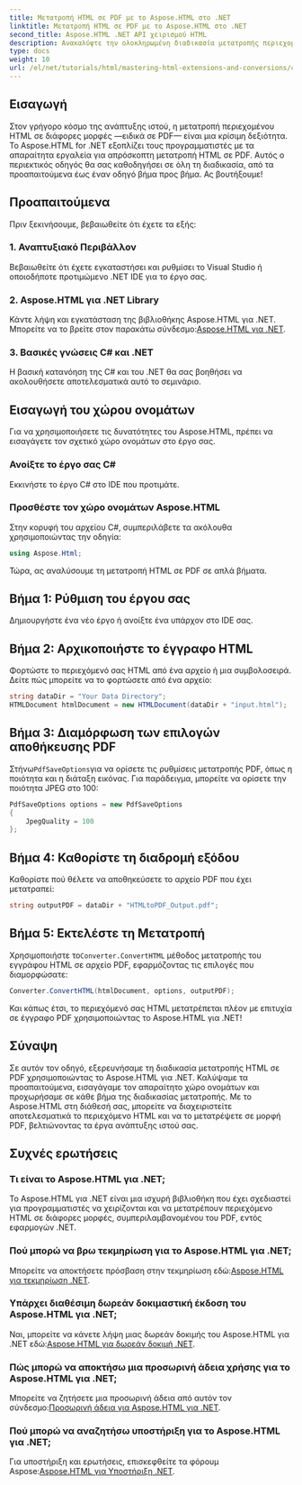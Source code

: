 ```yaml
---
title: Μετατροπή HTML σε PDF με το Aspose.HTML στο .NET
linktitle: Μετατροπή HTML σε PDF με το Aspose.HTML στο .NET
second_title: Aspose.HTML .NET API χειρισμού HTML
description: Ανακαλύψτε την ολοκληρωμένη διαδικασία μετατροπής περιεχομένου HTML σε PDF χρησιμοποιώντας την πανίσχυρη βιβλιοθήκη Aspose.HTML για .NET. Αυτός ο οδηγός παρέχει στους προγραμματιστές σαφή.
type: docs
weight: 10
url: /el/net/tutorials/html/mastering-html-extensions-and-conversions/converting-html-to-pdf/
---
```

## Εισαγωγή

Στον γρήγορο κόσμο της ανάπτυξης ιστού, η μετατροπή περιεχομένου HTML σε διάφορες μορφές —ειδικά σε PDF— είναι μια κρίσιμη δεξιότητα. Το Aspose.HTML for .NET εξοπλίζει τους προγραμματιστές με τα απαραίτητα εργαλεία για απρόσκοπτη μετατροπή HTML σε PDF. Αυτός ο περιεκτικός οδηγός θα σας καθοδηγήσει σε όλη τη διαδικασία, από τα προαπαιτούμενα έως έναν οδηγό βήμα προς βήμα. Ας βουτήξουμε!

## Προαπαιτούμενα

Πριν ξεκινήσουμε, βεβαιωθείτε ότι έχετε τα εξής:

### 1. Αναπτυξιακό Περιβάλλον
Βεβαιωθείτε ότι έχετε εγκαταστήσει και ρυθμίσει το Visual Studio ή οποιοδήποτε προτιμώμενο .NET IDE για το έργο σας.

### 2. Aspose.HTML για .NET Library
Κάντε λήψη και εγκατάσταση της βιβλιοθήκης Aspose.HTML για .NET. Μπορείτε να το βρείτε στον παρακάτω σύνδεσμο:[Aspose.HTML για .NET](https://releases.aspose.com/html/net/).

### 3. Βασικές γνώσεις C# και .NET
Η βασική κατανόηση της C# και του .NET θα σας βοηθήσει να ακολουθήσετε αποτελεσματικά αυτό το σεμινάριο.

## Εισαγωγή του χώρου ονομάτων

Για να χρησιμοποιήσετε τις δυνατότητες του Aspose.HTML, πρέπει να εισαγάγετε τον σχετικό χώρο ονομάτων στο έργο σας.

### Ανοίξτε το έργο σας C#
Εκκινήστε το έργο C# στο IDE που προτιμάτε.

### Προσθέστε τον χώρο ονομάτων Aspose.HTML
Στην κορυφή του αρχείου C#, συμπεριλάβετε τα ακόλουθα χρησιμοποιώντας την οδηγία:

```csharp
using Aspose.Html;
```

Τώρα, ας αναλύσουμε τη μετατροπή HTML σε PDF σε απλά βήματα.

## Βήμα 1: Ρύθμιση του έργου σας
Δημιουργήστε ένα νέο έργο ή ανοίξτε ένα υπάρχον στο IDE σας.

## Βήμα 2: Αρχικοποιήστε το έγγραφο HTML
Φορτώστε το περιεχόμενό σας HTML από ένα αρχείο ή μια συμβολοσειρά. Δείτε πώς μπορείτε να το φορτώσετε από ένα αρχείο:

```csharp
string dataDir = "Your Data Directory";
HTMLDocument htmlDocument = new HTMLDocument(dataDir + "input.html");
```

## Βήμα 3: Διαμόρφωση των επιλογών αποθήκευσης PDF
 Στήνω`PdfSaveOptions`για να ορίσετε τις ρυθμίσεις μετατροπής PDF, όπως η ποιότητα και η διάταξη εικόνας. Για παράδειγμα, μπορείτε να ορίσετε την ποιότητα JPEG στο 100:

```csharp
PdfSaveOptions options = new PdfSaveOptions
{
    JpegQuality = 100
};
```

## Βήμα 4: Καθορίστε τη διαδρομή εξόδου
Καθορίστε πού θέλετε να αποθηκεύσετε το αρχείο PDF που έχει μετατραπεί:

```csharp
string outputPDF = dataDir + "HTMLtoPDF_Output.pdf";
```

## Βήμα 5: Εκτελέστε τη Μετατροπή
 Χρησιμοποιήστε το`Converter.ConvertHTML` μέθοδος μετατροπής του εγγράφου HTML σε αρχείο PDF, εφαρμόζοντας τις επιλογές που διαμορφώσατε:

```csharp
Converter.ConvertHTML(htmlDocument, options, outputPDF);
```

Και κάπως έτσι, το περιεχόμενό σας HTML μετατρέπεται πλέον με επιτυχία σε έγγραφο PDF χρησιμοποιώντας το Aspose.HTML για .NET!

## Σύναψη

Σε αυτόν τον οδηγό, εξερευνήσαμε τη διαδικασία μετατροπής HTML σε PDF χρησιμοποιώντας το Aspose.HTML για .NET. Καλύψαμε τα προαπαιτούμενα, εισαγάγαμε τον απαραίτητο χώρο ονομάτων και προχωρήσαμε σε κάθε βήμα της διαδικασίας μετατροπής. Με το Aspose.HTML στη διάθεσή σας, μπορείτε να διαχειριστείτε αποτελεσματικά το περιεχόμενο HTML και να το μετατρέψετε σε μορφή PDF, βελτιώνοντας τα έργα ανάπτυξης ιστού σας.

## Συχνές ερωτήσεις

### Τι είναι το Aspose.HTML για .NET;
Το Aspose.HTML για .NET είναι μια ισχυρή βιβλιοθήκη που έχει σχεδιαστεί για προγραμματιστές να χειρίζονται και να μετατρέπουν περιεχόμενο HTML σε διάφορες μορφές, συμπεριλαμβανομένου του PDF, εντός εφαρμογών .NET.

### Πού μπορώ να βρω τεκμηρίωση για το Aspose.HTML για .NET;
 Μπορείτε να αποκτήσετε πρόσβαση στην τεκμηρίωση εδώ:[Aspose.HTML για τεκμηρίωση .NET](https://reference.aspose.com/html/net/).

### Υπάρχει διαθέσιμη δωρεάν δοκιμαστική έκδοση του Aspose.HTML για .NET;
 Ναι, μπορείτε να κάνετε λήψη μιας δωρεάν δοκιμής του Aspose.HTML για .NET εδώ:[Aspose.HTML για δωρεάν δοκιμή .NET](https://releases.aspose.com/).

### Πώς μπορώ να αποκτήσω μια προσωρινή άδεια χρήσης για το Aspose.HTML για .NET;
 Μπορείτε να ζητήσετε μια προσωρινή άδεια από αυτόν τον σύνδεσμο:[Προσωρινή άδεια για Aspose.HTML για .NET](https://purchase.conholdate.com/temporary-license/).

### Πού μπορώ να αναζητήσω υποστήριξη για το Aspose.HTML για .NET;
 Για υποστήριξη και ερωτήσεις, επισκεφθείτε τα φόρουμ Aspose:[Aspose.HTML για Υποστήριξη .NET](https://forum.aspose.com/).